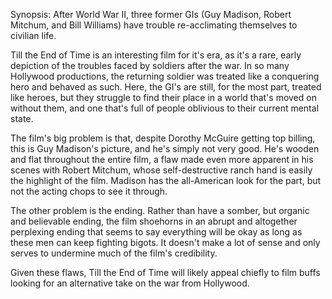 Synopsis: After World War II, three former GIs (Guy Madison, Robert Mitchum, and Bill Williams) have trouble re-acclimating themselves to civilian life.

Till the End of Time is an interesting film for it's era, as it's a rare, early depiction of the troubles faced by soldiers after the war. In so many Hollywood productions, the returning soldier was treated like a conquering hero and behaved as such. Here, the GI's are still, for the most part, treated like heroes, but they struggle to find their place in a world that's moved on without them, and one that's full of people oblivious to their current mental state.

The film's big problem is that, despite Dorothy McGuire getting top billing, this is Guy Madison's picture, and he's simply not very good. He's wooden and flat throughout the entire film, a flaw made even more apparent in his scenes with Robert Mitchum, whose self-destructive ranch hand is easily the highlight of the film. Madison has the all-American look for the part, but not the acting chops to see it through.

The other problem is the ending. Rather than have a somber, but organic and believable ending, the film shoehorns in an abrupt and altogether perplexing ending that seems to say everything will be okay as long as these men can keep fighting bigots. It doesn't make a lot of sense and only serves to undermine much of the film's credibility.

Given these flaws, Till the End of Time will likely appeal chiefly to film buffs looking for an alternative take on the war from Hollywood.

